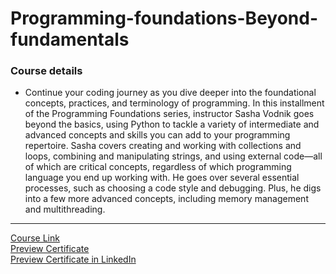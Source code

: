 # Programming-foundations-Beyond-fundamentals
### Course details
- Continue your coding journey as you dive deeper into the foundational concepts, practices, and terminology of programming. In this installment of the Programming Foundations series, instructor Sasha Vodnik goes beyond the basics, using Python to tackle a variety of intermediate and advanced concepts and skills you can add to your programming repertoire. Sasha covers creating and working with collections and loops, combining and manipulating strings, and using external code—all of which are critical concepts, regardless of which programming language you end up working with. He goes over several essential processes, such as choosing a code style and debugging. Plus, he digs into a few more advanced concepts, including memory management and multithreading.
---
[Course Link](https://www.linkedin.com/learning/programming-foundations-beyond-the-fundamentals/?resume=false)
<br>
[Preview Certificate](https://drive.google.com/file/d/1JnB3rRQ1iGkZroXWCWgM75tHEkt0p7qt/view?usp=sharing)
<br>[Preview Certificate in LinkedIn](https://www.linkedin.com/learning/certificates/199845aaf03eee21048f6c724df3e845eba200af949316b0a5c87f0a778af81b?trk=share_certificate)
